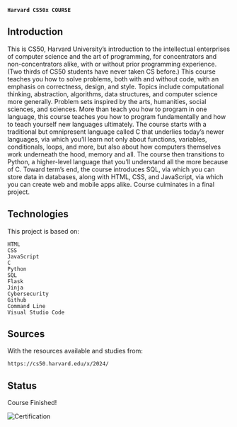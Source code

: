 **`Harvard CS50x COURSE`**

## Introduction

This is CS50, Harvard University’s introduction to the intellectual enterprises of computer science and the art of programming, for concentrators and non-concentrators alike, with or without prior programming experience. (Two thirds of CS50 students have never taken CS before.) This course teaches you how to solve problems, both with and without code, with an emphasis on correctness, design, and style. Topics include computational thinking, abstraction, algorithms, data structures, and computer science more generally. Problem sets inspired by the arts, humanities, social sciences, and sciences. More than teach you how to program in one language, this course teaches you how to program fundamentally and how to teach yourself new languages ultimately. The course starts with a traditional but omnipresent language called C that underlies today’s newer languages, via which you’ll learn not only about functions, variables, conditionals, loops, and more, but also about how computers themselves work underneath the hood, memory and all. The course then transitions to Python, a higher-level language that you’ll understand all the more because of C. Toward term’s end, the course introduces SQL, via which you can store data in databases, along with HTML, CSS, and JavaScript, via which you can create web and mobile apps alike. Course culminates in a final project.

## Technologies

This project is based on:

    HTML
    CSS
    JavaScript
    C
    Python
    SQL
    Flask
    Jinja
    Cybersecurity
    Github
    Command Line
    Visual Studio Code

## Sources

With the resources available and studies from:

    https://cs50.harvard.edu/x/2024/

## Status

Course Finished!

![Certification](https://cs50.harvard.edu/certificates/2d17a548-7074-4097-a7d1-53f101a432f1.png?size=letter)
